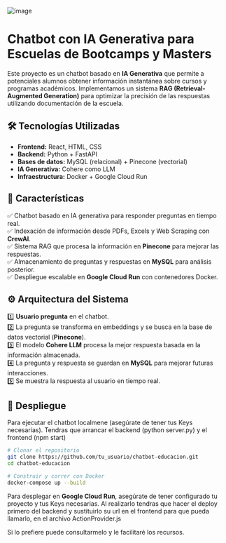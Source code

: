 ![image](https://github.com/user-attachments/assets/13e0dd33-1449-49b8-8e93-0b4cbb7adeb6)

# Chatbot con IA Generativa para Escuelas de Bootcamps y Masters

Este proyecto es un chatbot basado en **IA Generativa** que permite a potenciales alumnos obtener información instantánea sobre cursos y programas académicos. Implementamos un sistema **RAG (Retrieval-Augmented Generation)** para optimizar la precisión de las respuestas utilizando documentación de la escuela.

## 🛠️ Tecnologías Utilizadas

- **Frontend:** React, HTML, CSS
- **Backend:** Python + FastAPI
- **Bases de datos:** MySQL (relacional) + Pinecone (vectorial)
- **IA Generativa:** Cohere como LLM
- **Infraestructura:** Docker + Google Cloud Run

## 📌 Características

✅ Chatbot basado en IA generativa para responder preguntas en tiempo real.  
✅ Indexación de información desde PDFs, Excels y Web Scraping con **CrewAI**.  
✅ Sistema RAG que procesa la información en **Pinecone** para mejorar las respuestas.  
✅ Almacenamiento de preguntas y respuestas en **MySQL** para análisis posterior.  
✅ Despliegue escalable en **Google Cloud Run** con contenedores Docker.

## ⚙️ Arquitectura del Sistema

1️⃣ **Usuario pregunta** en el chatbot.  
2️⃣ La pregunta se transforma en embeddings y se busca en la base de datos vectorial (**Pinecone**).  
3️⃣ El modelo **Cohere LLM** procesa la mejor respuesta basada en la información almacenada.  
4️⃣ La pregunta y respuesta se guardan en **MySQL** para mejorar futuras interacciones.  
5️⃣ Se muestra la respuesta al usuario en tiempo real.  

## 🚀 Despliegue

Para ejecutar el chatbot localmene (asegúrate de tener tus Keys necesarias).
Tendras que arrancar el backend (python server.py) y el frontend (npm start)

```bash
# Clonar el repositorio
git clone https://github.com/tu_usuario/chatbot-educacion.git
cd chatbot-educacion

# Construir y correr con Docker
docker-compose up --build
```

Para desplegar en **Google Cloud Run**, asegúrate de tener configurado tu proyecto y tus Keys necesarias.
Al realizarlo tendras que hacer el deploy primero del backend y sustituirlo su url en el frontend para que pueda llamarlo, en el archivo ActionProvider.js

Si lo prefiere puede consultarmelo y le facilitaré los recursos.
